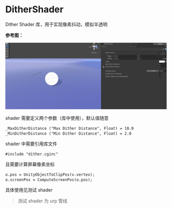# DitherShader

Dither Shader 库，用于实现像素抖动，模拟半透明

**参考图：**

![](DitherShader.gif)

shader 需要定义两个参数（库中使用），默认值随意

```
_MaxDitherDistance ("Max Dither Distance", Float) = 10.0
_MinDitherDistance ("Min Dither Distance", Float) = 2.0
```

shader 中需要引用库文件

```
#include "dither.cginc"
```

且需要计算屏幕像素坐标

```
o.pos = UnityObjectToClipPos(v.vertex);
o.screenPos = ComputeScreenPos(o.pos);
```

具体使用见测试 shader

> 测试 shader 为 urp 管线